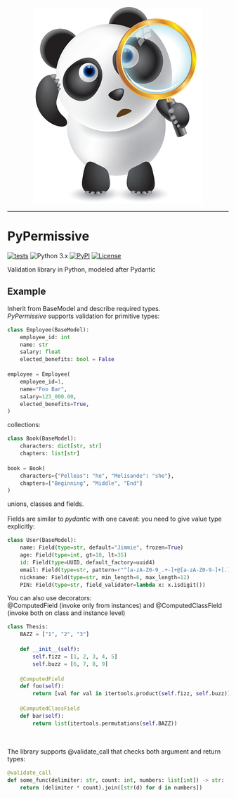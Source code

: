 <p align="center">
  <img src="https://github.com/kaliv0/pypermissive/blob/main/permissive.jpg?raw=true" alt="Permissive Path">
</p>

---

# PyPermissive

[![tests](https://img.shields.io/github/actions/workflow/status/kaliv0/pypermissive/ci.yml)](https://github.com/kaliv0/pypermissive/actions/workflows/ci.yml)
![Python 3.x](https://img.shields.io/badge/python-3.12-blue?style=flat-square&logo=Python&logoColor=white)
[![PyPI](https://img.shields.io/pypi/v/pypermissive.svg)](https://pypi.org/project/pypermissive/)
[![License](https://img.shields.io/badge/License-MIT-yellow?style=flat-square)](https://github.com/kaliv0/pypermissive/blob/main/LICENSE)

Validation library in Python, modeled after Pydantic

## Example

Inherit from BaseModel and describe required types.<br>
<i>PyPermissive</i> supports validation for primitive types:
```python
class Employee(BaseModel):
    employee_id: int
    name: str
    salary: float
    elected_benefits: bool = False
    
employee = Employee(
    employee_id=1,
    name="Foo Bar",
    salary=123_000.00,
    elected_benefits=True,
)
```

collections:
```python
class Book(BaseModel):
    characters: dict[str, str]
    chapters: list[str]
    
book = Book(
    characters={"Pelleas": "he", "Melisande": "she"},
    chapters=["Beginning", "Middle", "End"]
)
```

unions, classes and fields.<br>
<br>Fields are similar to <i>pydantic</i> with one caveat: you need to give value type explicitly:

```python
class User(BaseModel):
    name: Field(type=str, default="Jimmie", frozen=True)
    age: Field(type=int, gt=18, lt=35)
    id: Field(type=UUID, default_factory=uuid4)
    email: Field(type=str, pattern=r"^[a-zA-Z0-9_.+-]+@[a-zA-Z0-9-]+[.][a-zA-Z0-9-.]+$")
    nickname: Field(type=str, min_length=6, max_length=12)
    PIN: Field(type=str, field_validator=lambda x: x.isdigit())

```

You can also use decorators:<br>
@ComputedField (invoke only from instances) and @ComputedClassField (invoke both on class and instance level)
```python
class Thesis:
    BAZZ = ["1", "2", "3"]

    def __init__(self):
        self.fizz = [1, 2, 3, 4, 5]
        self.buzz = [6, 7, 8, 9]

    @ComputedField
    def foo(self):
        return [val for val in itertools.product(self.fizz, self.buzz)]

    @ComputedClassField
    def bar(self):
        return list(itertools.permutations(self.BAZZ))

    
```

The library supports @validate_call that checks both argument and return types:
```python
@validate_call
def some_func(delimiter: str, count: int, numbers: list[int]) -> str:
    return (delimiter * count).join([str(d) for d in numbers])
```